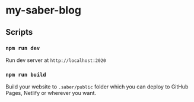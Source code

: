 # my-saber-blog

## Scripts

### `npm run dev`

Run dev server at `http://localhost:2020`

### `npm run build`

Build your website to `.saber/public` folder which you can deploy to GitHub Pages, Netlify or wherever you want.
